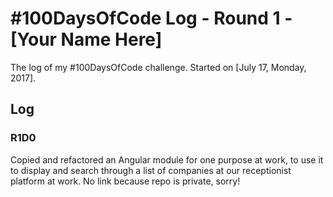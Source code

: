 # #100DaysOfCode Log - Round 1 - [Your Name Here]

The log of my #100DaysOfCode challenge. Started on [July 17, Monday, 2017].

## Log

### R1D0 
Copied and refactored an Angular module for one purpose at work, to use it to display and search through a list of companies at our receptionist platform at work. No link because repo is private, sorry!

